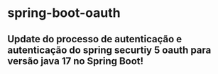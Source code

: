 # spring-boot-oauth

## Update do processo de autenticação e autenticação do spring securtiy 5 oauth para versão java 17 no Spring Boot!
